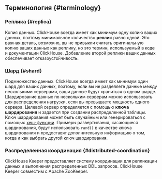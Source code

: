 ## Терминология {#terminology}
### Реплика {#replica}
Копия данных. ClickHouse всегда имеет как минимум одну копию ваших данных, поэтому минимальное количество **реплик** равно одной. Это важная деталь, возможно, вы не привыкли считать оригинальную копию ваших данных как реплику, но это термин, используемый в коде и документации ClickHouse. Добавление второй реплики ваших данных обеспечивает отказоустойчивость.

### Шард {#shard}
Подмножество данных. ClickHouse всегда имеет как минимум один шард для ваших данных, поэтому, если вы не разделяете данные между несколькими серверами, ваши данные будут храниться в одном шарде. Шардирование данных по нескольким серверам можно использовать для распределения нагрузки, если вы превышаете мощность одного сервера. Целевой сервер определяется с помощью **ключа шардирования** и задается при создании распределенной таблицы. Ключ шардирования может быть случайным или генерироваться с помощью [хеш-функции](/sql-reference/functions/hash-functions). Примеры развертывания, касающиеся шардирования, будут использовать `rand()` в качестве ключа шардирования и предоставят дополнительную информацию о том, когда и как выбрать другой ключ шардирования.

### Распределенная координация {#distributed-coordination}
ClickHouse Keeper предоставляет систему координации для репликации данных и выполнения распределенных DDL запросов. ClickHouse Keeper совместим с Apache ZooKeeper.